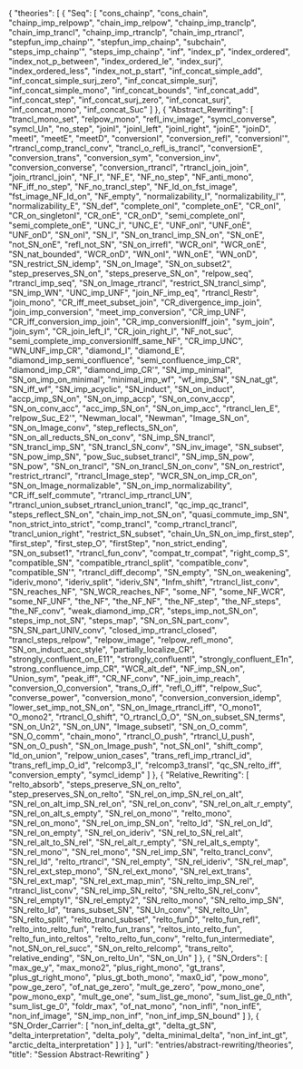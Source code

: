 {
    "theories": [
        {
            "Seq": [
                "cons_chainp",
                "cons_chain",
                "chainp_imp_relpowp",
                "chain_imp_relpow",
                "chainp_imp_tranclp",
                "chain_imp_trancl",
                "chainp_imp_rtranclp",
                "chain_imp_rtrancl",
                "stepfun_imp_chainp'",
                "stepfun_imp_chainp",
                "subchain",
                "steps_imp_chainp'",
                "steps_imp_chainp",
                "inf",
                "index_p",
                "index_ordered",
                "index_not_p_between",
                "index_ordered_le",
                "index_surj",
                "index_ordered_less",
                "index_not_p_start",
                "inf_concat_simple_add",
                "inf_concat_simple_surj_zero",
                "inf_concat_simple_surj",
                "inf_concat_simple_mono",
                "inf_concat_bounds",
                "inf_concat_add",
                "inf_concat_step",
                "inf_concat_surj_zero",
                "inf_concat_surj",
                "inf_concat_mono",
                "inf_concat_Suc"
            ]
        },
        {
            "Abstract_Rewriting": [
                "trancl_mono_set",
                "relpow_mono",
                "refl_inv_image",
                "symcl_converse",
                "symcl_Un",
                "no_step",
                "joinI",
                "joinI_left",
                "joinI_right",
                "joinE",
                "joinD",
                "meetI",
                "meetE",
                "meetD",
                "conversionI",
                "conversion_refl",
                "conversionI'",
                "rtrancl_comp_trancl_conv",
                "trancl_o_refl_is_trancl",
                "conversionE",
                "conversion_trans",
                "conversion_sym",
                "conversion_inv",
                "conversion_converse",
                "conversion_rtrancl",
                "rtrancl_join_join",
                "join_rtrancl_join",
                "NF_I",
                "NF_E",
                "NF_no_step",
                "NF_anti_mono",
                "NF_iff_no_step",
                "NF_no_trancl_step",
                "NF_Id_on_fst_image",
                "fst_image_NF_Id_on",
                "NF_empty",
                "normalizability_I",
                "normalizability_I'",
                "normalizability_E",
                "SN_def",
                "complete_onI",
                "complete_onE",
                "CR_onI",
                "CR_on_singletonI",
                "CR_onE",
                "CR_onD",
                "semi_complete_onI",
                "semi_complete_onE",
                "UNC_I",
                "UNC_E",
                "UNF_onI",
                "UNF_onE",
                "UNF_onD",
                "SN_onI",
                "SN_I",
                "SN_on_trancl_imp_SN_on",
                "SN_onE",
                "not_SN_onE",
                "refl_not_SN",
                "SN_on_irrefl",
                "WCR_onI",
                "WCR_onE",
                "SN_nat_bounded",
                "WCR_onD",
                "WN_onI",
                "WN_onE",
                "WN_onD",
                "SN_restrict_SN_idemp",
                "SN_on_Image",
                "SN_on_subset2",
                "step_preserves_SN_on",
                "steps_preserve_SN_on",
                "relpow_seq",
                "rtrancl_imp_seq",
                "SN_on_Image_rtrancl",
                "restrict_SN_trancl_simp",
                "SN_imp_WN",
                "UNC_imp_UNF",
                "join_NF_imp_eq",
                "rtrancl_Restr",
                "join_mono",
                "CR_iff_meet_subset_join",
                "CR_divergence_imp_join",
                "join_imp_conversion",
                "meet_imp_conversion",
                "CR_imp_UNF",
                "CR_iff_conversion_imp_join",
                "CR_imp_conversionIff_join",
                "sym_join",
                "join_sym",
                "CR_join_left_I",
                "CR_join_right_I",
                "NF_not_suc",
                "semi_complete_imp_conversionIff_same_NF",
                "CR_imp_UNC",
                "WN_UNF_imp_CR",
                "diamond_I",
                "diamond_E",
                "diamond_imp_semi_confluence",
                "semi_confluence_imp_CR",
                "diamond_imp_CR",
                "diamond_imp_CR'",
                "SN_imp_minimal",
                "SN_on_imp_on_minimal",
                "minimal_imp_wf",
                "wf_imp_SN",
                "SN_nat_gt",
                "SN_iff_wf",
                "SN_imp_acyclic",
                "SN_induct",
                "SN_on_induct",
                "accp_imp_SN_on",
                "SN_on_imp_accp",
                "SN_on_conv_accp",
                "SN_on_conv_acc",
                "acc_imp_SN_on",
                "SN_on_imp_acc",
                "rtrancl_len_E",
                "relpow_Suc_E2'",
                "Newman_local",
                "Newman",
                "Image_SN_on",
                "SN_on_Image_conv",
                "step_reflects_SN_on",
                "SN_on_all_reducts_SN_on_conv",
                "SN_imp_SN_trancl",
                "SN_trancl_imp_SN",
                "SN_trancl_SN_conv",
                "SN_inv_image",
                "SN_subset",
                "SN_pow_imp_SN",
                "pow_Suc_subset_trancl",
                "SN_imp_SN_pow",
                "SN_pow",
                "SN_on_trancl",
                "SN_on_trancl_SN_on_conv",
                "SN_on_restrict",
                "restrict_rtrancl",
                "rtrancl_Image_step",
                "WCR_SN_on_imp_CR_on",
                "SN_on_Image_normalizable",
                "SN_on_imp_normalizability",
                "CR_iff_self_commute",
                "rtrancl_imp_rtrancl_UN",
                "rtrancl_union_subset_rtrancl_union_trancl",
                "qc_imp_qc_trancl",
                "steps_reflect_SN_on",
                "chain_imp_not_SN_on",
                "quasi_commute_imp_SN",
                "non_strict_into_strict",
                "comp_trancl",
                "comp_rtrancl_trancl",
                "trancl_union_right",
                "restrict_SN_subset",
                "chain_Un_SN_on_imp_first_step",
                "first_step",
                "first_step_O",
                "firstStep",
                "non_strict_ending",
                "SN_on_subset1",
                "rtrancl_fun_conv",
                "compat_tr_compat",
                "right_comp_S",
                "compatible_SN",
                "compatible_rtrancl_split",
                "compatible_conv",
                "compatible_SN'",
                "rtrancl_diff_decomp",
                "SN_empty",
                "SN_on_weakening",
                "ideriv_mono",
                "ideriv_split",
                "ideriv_SN",
                "Infm_shift",
                "rtrancl_list_conv",
                "SN_reaches_NF",
                "SN_WCR_reaches_NF",
                "some_NF",
                "some_NF_WCR",
                "some_NF_UNF",
                "the_NF",
                "the_NF_NF",
                "the_NF_step",
                "the_NF_steps",
                "the_NF_conv",
                "weak_diamond_imp_CR",
                "steps_imp_not_SN_on",
                "steps_imp_not_SN",
                "steps_map",
                "SN_on_SN_part_conv",
                "SN_SN_part_UNIV_conv",
                "closed_imp_rtrancl_closed",
                "trancl_steps_relpow",
                "relpow_image",
                "relpow_refl_mono",
                "SN_on_induct_acc_style",
                "partially_localize_CR",
                "strongly_confluent_on_E11",
                "strongly_confluentI",
                "strongly_confluent_E1n",
                "strong_confluence_imp_CR",
                "WCR_alt_def",
                "NF_imp_SN_on",
                "Union_sym",
                "peak_iff",
                "CR_NF_conv",
                "NF_join_imp_reach",
                "conversion_O_conversion",
                "trans_O_iff",
                "refl_O_iff",
                "relpow_Suc",
                "converse_power",
                "conversion_mono",
                "conversion_conversion_idemp",
                "lower_set_imp_not_SN_on",
                "SN_on_Image_rtrancl_iff",
                "O_mono1",
                "O_mono2",
                "rtrancl_O_shift",
                "O_rtrancl_O_O",
                "SN_on_subset_SN_terms",
                "SN_on_Un2",
                "SN_on_UN",
                "Image_subsetI",
                "SN_on_O_comm",
                "SN_O_comm",
                "chain_mono",
                "rtrancl_O_push",
                "rtrancl_U_push",
                "SN_on_O_push",
                "SN_on_Image_push",
                "not_SN_onI",
                "shift_comp",
                "Id_on_union",
                "relpow_union_cases",
                "trans_refl_imp_rtrancl_id",
                "trans_refl_imp_O_id",
                "relcomp3_I",
                "relcomp3_transI",
                "qc_SN_relto_iff",
                "conversion_empty",
                "symcl_idemp"
            ]
        },
        {
            "Relative_Rewriting": [
                "relto_absorb",
                "steps_preserve_SN_on_relto",
                "step_preserves_SN_on_relto",
                "SN_rel_on_imp_SN_rel_on_alt",
                "SN_rel_on_alt_imp_SN_rel_on",
                "SN_rel_on_conv",
                "SN_rel_on_alt_r_empty",
                "SN_rel_on_alt_s_empty",
                "SN_rel_on_mono'",
                "relto_mono",
                "SN_rel_on_mono",
                "SN_rel_on_imp_SN_on",
                "relto_Id",
                "SN_rel_on_Id",
                "SN_rel_on_empty",
                "SN_rel_on_ideriv",
                "SN_rel_to_SN_rel_alt",
                "SN_rel_alt_to_SN_rel",
                "SN_rel_alt_r_empty",
                "SN_rel_alt_s_empty",
                "SN_rel_mono'",
                "SN_rel_mono",
                "SN_rel_imp_SN",
                "relto_trancl_conv",
                "SN_rel_Id",
                "relto_rtrancl",
                "SN_rel_empty",
                "SN_rel_ideriv",
                "SN_rel_map",
                "SN_rel_ext_step_mono",
                "SN_rel_ext_mono",
                "SN_rel_ext_trans",
                "SN_rel_ext_map",
                "SN_rel_ext_map_min",
                "SN_relto_imp_SN_rel",
                "rtrancl_list_conv",
                "SN_rel_imp_SN_relto",
                "SN_relto_SN_rel_conv",
                "SN_rel_empty1",
                "SN_rel_empty2",
                "SN_relto_mono",
                "SN_relto_imp_SN",
                "SN_relto_Id",
                "trans_subset_SN",
                "SN_Un_conv",
                "SN_relto_Un",
                "SN_relto_split",
                "relto_trancl_subset",
                "relto_funD",
                "relto_fun_refl",
                "relto_into_relto_fun",
                "relto_fun_trans",
                "reltos_into_relto_fun",
                "relto_fun_into_reltos",
                "relto_relto_fun_conv",
                "relto_fun_intermediate",
                "not_SN_on_rel_succ",
                "SN_on_relto_relcomp",
                "trans_relto",
                "relative_ending",
                "SN_on_relto_Un",
                "SN_on_Un"
            ]
        },
        {
            "SN_Orders": [
                "max_ge_y",
                "max_mono2",
                "plus_right_mono",
                "gt_trans",
                "plus_gt_right_mono",
                "plus_gt_both_mono",
                "max0_id",
                "pow_mono",
                "pow_ge_zero",
                "of_nat_ge_zero",
                "mult_ge_zero",
                "pow_mono_one",
                "pow_mono_exp",
                "mult_ge_one",
                "sum_list_ge_mono",
                "sum_list_ge_0_nth",
                "sum_list_ge_0",
                "foldr_max",
                "of_nat_mono",
                "non_infI",
                "non_infE",
                "non_inf_image",
                "SN_imp_non_inf",
                "non_inf_imp_SN_bound"
            ]
        },
        {
            "SN_Order_Carrier": [
                "non_inf_delta_gt",
                "delta_gt_SN",
                "delta_interpretation",
                "delta_poly",
                "delta_minimal_delta",
                "non_inf_int_gt",
                "arctic_delta_interpretation"
            ]
        }
    ],
    "url": "entries/abstract-rewriting/theories",
    "title": "Session Abstract-Rewriting"
}
